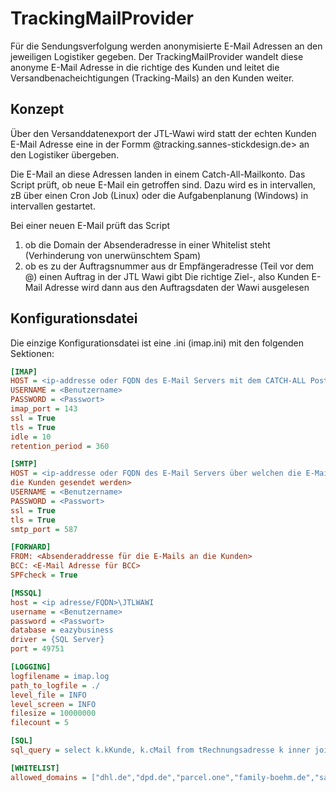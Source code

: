 # TrackingMailProvider
Für die Sendungsverfolgung werden anonymisierte E-Mail Adressen an den 
jeweiligen Logistiker gegeben.
Der TrackingMailProvider wandelt diese anonyme E-Mail Adresse in die 
richtige des Kunden und leitet die Versandbenacheichtigungen 
(Tracking-Mails) an den Kunden weiter.

## Konzept
Über den Versanddatenexport der JTL-Wawi wird statt der echten Kunden 
E-Mail Adresse eine in der Formm <Auftragsnummer>@tracking.sannes-stickdesign.de> an den Logistiker übergeben.

Die E-Mail an diese Adressen landen in einem Catch-All-Mailkonto. Das 
Script prüft, ob neue E-Mail ein getroffen sind. Dazu wird es in 
intervallen, zB über einen Cron Job (Linux) oder die Aufgabenplanung 
(Windows) in intervallen gestartet.

Bei einer neuen E-Mail prüft das Script
1. ob die Domain der Absenderadresse in einer Whitelist steht (Verhinderung 
   von unerwünschtem Spam)
2. ob es zu der Auftragsnummer aus dr Empfängeradresse (Teil vor dem @) 
   einen Auftrag in der JTL Wawi gibt
Die richtige Ziel-, also Kunden E-Mail Adresse wird dann aus den 
   Auftragsdaten der Wawi ausgelesen


## Konfigurationsdatei
Die einzige Konfigurationsdatei ist eine .ini (imap.ini) mit den folgenden 
Sektionen:
``` ini
[IMAP]
HOST = <ip-addresse oder FQDN des E-Mail Servers mit dem CATCH-ALL Postfach
USERNAME = <Benutzername>
PASSWORD = <Passwort>
imap_port = 143
ssl = True
tls = True
idle = 10
retention_period = 360

[SMTP]
HOST = <ip-addresse oder FQDN des E-Mail Servers über welchen die E-Mail an 
die Kunden gesendet werden>
USERNAME = <Benutzername>
PASSWORD = <Passwort>
ssl = True
tls = True
smtp_port = 587

[FORWARD]
FROM: <Absenderaddresse für die E-Mails an die Kunden>
BCC: <E-Mail Adresse für BCC>
SPFcheck = True

[MSSQL]
host = <ip adresse/FQDN>\JTLWAWI
username = <Benutzername>
password = <Passwort>
database = eazybusiness
driver = {SQL Server}
port = 49751

[LOGGING]
logfilename = imap.log
path_to_logfile = ./
level_file = INFO
level_screen = INFO
filesize = 10000000
filecount = 5

[SQL]
sql_query = select k.kKunde, k.cMail from tRechnungsadresse k inner join tBestellung b on k.kKunde=b.tKunde_kKunde and b.cBestellNr =

[WHITELIST]
allowed_domains = ["dhl.de","dpd.de","parcel.one","family-boehm.de","sannes-sticdesign.de"]
```